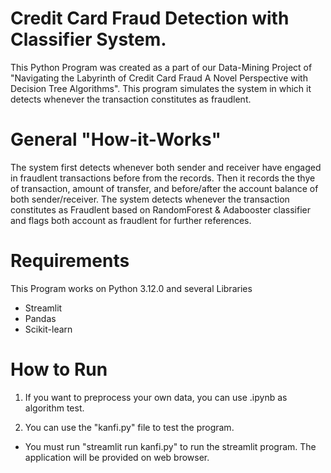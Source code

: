 
# Credit Card Fraud Detection with Classifier System.
This Python Program was created as a part of our Data-Mining Project of "Navigating the Labyrinth of Credit Card Fraud A Novel Perspective with Decision Tree Algorithms". This program simulates the system in which it detects whenever the transaction constitutes as fraudlent.

# General "How-it-Works"
The system first detects whenever both sender and receiver have engaged in fraudlent transactions before from the records. Then it records the thye of transaction, amount of transfer, and before/after the account balance of both sender/receiver. The system detects whenever the transaction constitutes as Fraudlent based on RandomForest & Adabooster classifier and flags both account as fraudlent for further references.

# Requirements
This Program works on Python 3.12.0 and several Libraries

-   Streamlit
-   Pandas
-   Scikit-learn

# How to Run
1. If you want to preprocess your own data, you can use 
.ipynb as algorithm test.

2. You can use the "kanfi.py" file to test the program.
-   You must run "streamlit run kanfi.py" to run the streamlit program. The application will be provided on web browser.